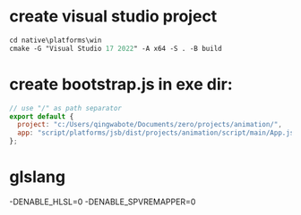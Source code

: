 # create visual studio project

```ps
cd native\platforms\win
cmake -G "Visual Studio 17 2022" -A x64 -S . -B build
```

# create bootstrap.js in exe dir:

```js
// use "/" as path separator
export default {
  project: "c:/Users/qingwabote/Documents/zero/projects/animation/",
  app: "script/platforms/jsb/dist/projects/animation/script/main/App.js",
};
```

# glslang

-DENABLE_HLSL=0 -DENABLE_SPVREMAPPER=0
